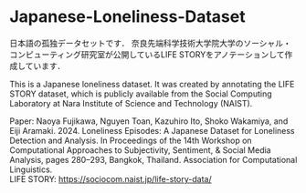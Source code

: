 # Japanese-Loneliness-Dataset

日本語の孤独データセットです．
奈良先端科学技術大学院大学のソーシャル・コンピューティング研究室が公開しているLIFE STORYをアノテーションして作成しています．

This is a Japanese loneliness dataset. It was created by annotating the LIFE STORY dataset, which is publicly available from the Social Computing Laboratory at Nara Institute of Science and Technology (NAIST).

Paper: Naoya Fujikawa, Nguyen Toan, Kazuhiro Ito, Shoko Wakamiya, and Eiji Aramaki. 2024. Loneliness Episodes: A Japanese Dataset for Loneliness Detection and Analysis. In Proceedings of the 14th Workshop on Computational Approaches to Subjectivity, Sentiment, & Social Media Analysis, pages 280–293, Bangkok, Thailand. Association for Computational Linguistics.  
LIFE STORY: https://sociocom.naist.jp/life-story-data/
